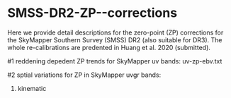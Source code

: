 # SMSS-DR2-ZP--corrections
Here we provide detail descriptions for the zero-point (ZP) corrections for the SkyMapper Southern Survey (SMSS) DR2 (also suitable for DR3).
The whole re-calibrations are predented in Huang et al. 2020 (submitted).

#1 reddening depedent ZP trends for SkyMapper uv bands: 
uv-zp-ebv.txt 


#2 sptial variations for ZP in SkyMapper uvgr bands:
1) kinematic
